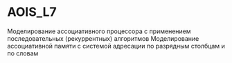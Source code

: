 # AOIS_L7
Моделирование ассоциативного процессора с применением последовательных (рекуррентных) алгоритмов
Моделирование ассоциативной памяти с системой адресации по разрядным столбцам и по словам 
